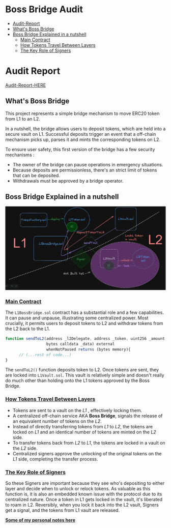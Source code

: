 # Boss Bridge Audit

- [Audit-Report](#audit-report)
- [What's Boss Bridge](#whats-boss-bridge)
- [Boss Bridge Explained in a nutshell](#boss-bridge-explained-in-a-nutshell)
  - [Main Contract](#main-contract)
  - [How Tokens Travel Between Layers](#how-tokens-travel-between-layers)
  - [The Key Role of Signers](#the-key-role-of-signers)

# Audit Report 

[Audit-Report-HERE](audit-data/report.pdf)


## What's Boss Bridge

This project represents a simple bridge mechanism to move ERC20 token from L1 to an L2.

In a nutshell, the bridge allows users to deposit tokens, which are held into a secure vault on L1. Successful deposits trigger an event that a off-chain mechanism picks up, parses it and mints the corresponding tokens on L2.

To ensure user safety, this first version of the bridge has a few security mechanisms :

- The owner of the bridge can pause operations in emergency situations.
- Because deposits are permissionless, there's an strict limit of tokens that can be deposited.
- Withdrawals must be approved by a bridge operator.

## Boss Bridge Explained in a nutshell

<p align="center">
<img src = "audit-data/diagrams/Boss-Bridge.png" width=850>
<br/>

### <u>Main Contract</u>

The `L1BossBridge.sol` contract has a substantial role and a few capabilities. It can pause and unpause, illustrating some centralized power. Most crucially, it permits users to deposit tokens to L2 and withdraw tokens from the L2 back to the L1.

```javascript
function sendToL2(address _l2Delegate, address _token, uint256 _amount, uint256 _l2Gas,
                  bytes calldata _data) external
                  whenNotPaused returns (bytes memory){
      // (...rest of code...)
}
```

The `sendToL2()` function deposits token to L2. Once tokens are sent, they are locked into `L1Vault.sol`. This vault is relatively simple and doesn't really do much other than holding onto the L1 tokens approved by the Boss Bridge.

### <u>How Tokens Travel Between Layers</u>

- Tokens are sent to a vault on the *L1* , effectively locking them.
- A centralized off-chain service AKA **Boss Bridge**, signals the release of an equivalent number of tokens on the *L2*.
- Instead of directly transferring tokens from *L1* to *L2*, the tokens are locked on *L1* and an identical number of tokens are minted on the *L2* side.
- To transfer tokens back from *L2* to *L1*, the tokens are locked in a vault on the *L2* side.
- Centralized signers approve the unlocking of the original tokens on the *L1* side, completing the transfer process.


### <u>The Key Role of Signers</u>

So these Signers are important because they see who's depositing to either layer and decide when to unlock or relock tokens. As valuable as this function is, it is also an embedded known issue with the protocol due to its centralized nature.
Once a token in L1 gets locked in the vault, it's liberated to roam in L2. Reversibly, when you lock it back into the L2 vault, Signers get a signal, and the tokens from L1 vault are released.

**<u>Some of my personal notes [here](./.notes.md)**</u>
